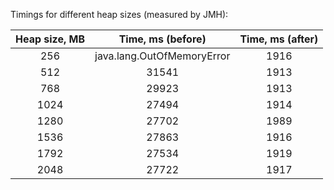 Timings for different heap sizes (measured by JMH):

| Heap size, MB |     Time, ms (before)      | Time, ms (after) |
|:-------------:|:--------------------------:|:----------------:|
|      256      | java.lang.OutOfMemoryError |       1916       |
|      512      |           31541            |       1913       |
|      768      |           29923            |       1913       |
|     1024      |           27494            |       1914       |
|     1280      |           27702            |       1989       |
|     1536      |           27863            |       1916       |
|     1792      |           27534            |       1919       |
|     2048      |           27722            |       1917       |